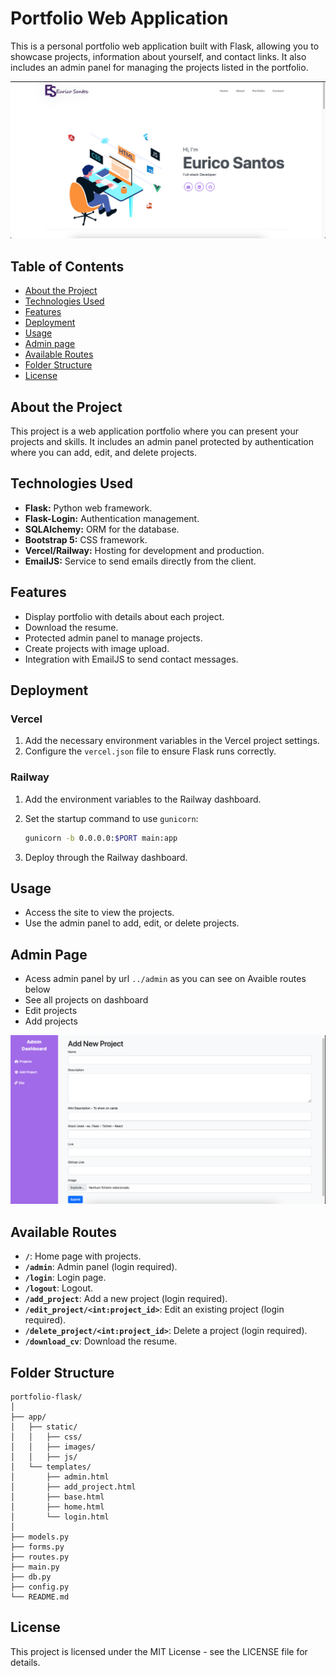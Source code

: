 # **Portfolio Web Application**

This is a personal portfolio web application built with Flask, allowing you to showcase projects, information about yourself, and contact links. It also includes an admin panel for managing the projects listed in the portfolio.

![Project Screenshot](static/images/flaskproject.png)

## **Table of Contents**

- [About the Project](#about-the-project)
- [Technologies Used](#technologies-used)
- [Features](#features)
- [Deployment](#deployment)
- [Usage](#usage)
- [Admin page](#admin-page)
- [Available Routes](#available-routes)
- [Folder Structure](#folder-structure)
- [License](#license)

## **About the Project**

This project is a web application portfolio where you can present your projects and skills. It includes an admin panel protected by authentication where you can add, edit, and delete projects.

## **Technologies Used**

- **Flask:** Python web framework.
- **Flask-Login:** Authentication management.
- **SQLAlchemy:** ORM for the database.
- **Bootstrap 5:** CSS framework.
- **Vercel/Railway:** Hosting for development and production.
- **EmailJS:** Service to send emails directly from the client.

## **Features**

- Display portfolio with details about each project.
- Download the resume.
- Protected admin panel to manage projects.
- Create projects with image upload.
- Integration with EmailJS to send contact messages.

## **Deployment**

### **Vercel**
1. Add the necessary environment variables in the Vercel project settings.
2. Configure the `vercel.json` file to ensure Flask runs correctly.

### **Railway**
1. Add the environment variables to the Railway dashboard.
2. Set the startup command to use `gunicorn`:

    ```bash
    gunicorn -b 0.0.0.0:$PORT main:app
    ```

3. Deploy through the Railway dashboard.

## **Usage**

- Access the site to view the projects.
- Use the admin panel to add, edit, or delete projects.

## **Admin Page**

- Acess admin panel by url ``` ../admin ``` as you can see on Avaible routes below
- See all projects on dashboard
- Edit projects
- Add projects
  
![Project admin](static/images/addproject.png)

## **Available Routes**

- **`/`**: Home page with projects.
- **`/admin`**: Admin panel (login required).
- **`/login`**: Login page.
- **`/logout`**: Logout.
- **`/add_project`**: Add a new project (login required).
- **`/edit_project/<int:project_id>`**: Edit an existing project (login required).
- **`/delete_project/<int:project_id>`**: Delete a project (login required).
- **`/download_cv`**: Download the resume.

## **Folder Structure**

```plaintext
portfolio-flask/
│
├── app/
│   ├── static/
│   │   ├── css/
│   │   ├── images/
│   │   ├── js/
│   └── templates/
│       ├── admin.html
│       ├── add_project.html
│       ├── base.html
│       ├── home.html
│       └── login.html
│
├── models.py
├── forms.py
├── routes.py
├── main.py
├── db.py
├── config.py
└── README.md
```
## **License**

This project is licensed under the MIT License - see the LICENSE file for details.

